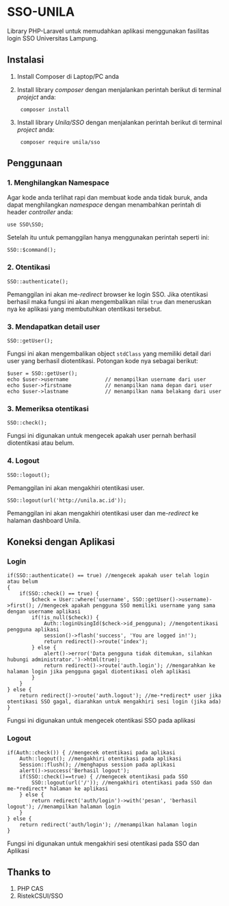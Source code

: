# SSO-UNILA
Library PHP-Laravel untuk memudahkan aplikasi menggunakan fasilitas login SSO Universitas Lampung.

## Instalasi
1. Install Composer di Laptop/PC anda

2. Install library *composer* dengan menjalankan perintah berikut di terminal *projejct* anda:

        composer install

3. Install library *Unila/SSO* dengan menjalankan perintah berikut di terminal *project* anda:

        composer require unila/sso

## Penggunaan

### 1. Menghilangkan Namespace

Agar kode anda terlihat rapi dan membuat kode anda tidak buruk, anda dapat menghilangkan *namespace* dengan menambahkan perintah di header *controller* anda:

    use SSO\SSO;

Setelah itu untuk pemanggilan hanya menggunakan perintah seperti ini:

    SSO::$command();

### 2. Otentikasi

    SSO::authenticate();

Pemanggilan ini akan me-*redirect* browser ke login SSO. Jika otentikasi berhasil maka fungsi ini akan mengembalikan nilai `true` dan meneruskan nya ke aplikasi yang membutuhkan otentikasi tersebut.

### 3. Mendapatkan detail user

    SSO::getUser();

Fungsi ini akan mengembalikan object `stdClass` yang memiliki detail dari user yang berhasil diotentikasi. Potongan kode nya sebagai berikut:

    $user = SSO::getUser();
    echo $user->username            // menampilkan username dari user
    echo $user->firstname           // menampilkan nama depan dari user
    echo $user->lastname            // menampilkan nama belakang dari user

### 3. Memeriksa otentikasi

    SSO::check();

Fungsi ini digunakan untuk mengecek apakah user pernah berhasil diotentikasi atau belum.

### 4. Logout

    SSO::logout();

Pemanggilan ini akan mengakhiri otentikasi user.

    SSO::logout(url('http://unila.ac.id'));

Pemanggilan ini akan mengakhiri otentikasi user dan me-*redirect* ke halaman dashboard Unila.

## Koneksi dengan Aplikasi

### Login

    if(SSO::authenticate() == true) //mengecek apakah user telah login atau belum
    {
        if(SSO::check() == true) {
            $check = User::where('username', SSO::getUser()->username)->first(); //mengecek apakah pengguna SSO memiliki username yang sama dengan username aplikasi
            if(!is_null($check)) {
                Auth::loginUsingId($check->id_pengguna); //mengotentikasi pengguna aplikasi
                session()->flash('success', 'You are logged in!');
                return redirect()->route('index');
            } else {
                alert()->error('Data pengguna tidak ditemukan, silahkan hubungi administrator.')->html(true);
                return redirect()->route('auth.login'); //mengarahkan ke halaman login jika pengguna gagal diotentikasi oleh aplikasi
            }
        }
    } else {
        return redirect()->route('auth.logout'); //me-*redirect* user jika otentikasi SSO gagal, diarahkan untuk mengakhiri sesi login (jika ada)
    }

Fungsi ini digunakan untuk mengecek otentikasi SSO pada aplikasi

### Logout

    if(Auth::check()) { //mengecek otentikasi pada aplikasi
        Auth::logout(); //mengakhiri otentikasi pada aplikasi
        Session::flush(); //menghapus session pada aplikasi
        alert()->success('Berhasil logout');
        if(SSO::check()==true) { //mengecek otentikasi pada SSO
            SSO::logout(url('/')); //mengakhiri otentikasi pada SSO dan me-*redirect* halaman ke aplikasi
        } else {
            return redirect('auth/login')->with('pesan', 'berhasil logout'); //menampilkan halaman login
        }
    } else {
        return redirect('auth/login'); //menampilkan halaman login
    }

Fungsi ini digunakan untuk mengakhiri sesi otentikasi pada SSO dan Aplikasi

## Thanks to

1. PHP CAS
2. RistekCSUI/SSO